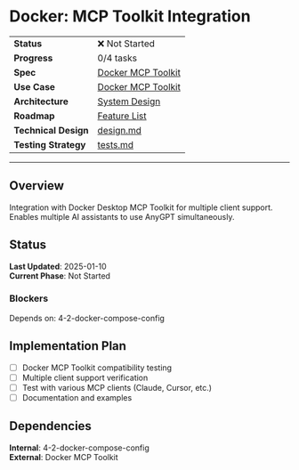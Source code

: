 # Docker: MCP Toolkit Integration

| | |
|---|---|
| **Status** | ❌ Not Started |
| **Progress** | 0/4 tasks |
| **Spec** | [Docker MCP Toolkit](../../../../products/anygpt/specs/anygpt/docker-mcp-toolkit.md) |
| **Use Case** | [Docker MCP Toolkit](../../../../products/anygpt/cases/docker-mcp-toolkit.md) |
| **Architecture** | [System Design](../../architecture.md) |
| **Roadmap** | [Feature List](../../roadmap.md) |
| **Technical Design** | [design.md](./design.md) |
| **Testing Strategy** | [tests.md](./tests.md) |

---

## Overview

Integration with Docker Desktop MCP Toolkit for multiple client support. Enables multiple AI assistants to use AnyGPT simultaneously.

## Status

**Last Updated**: 2025-01-10  
**Current Phase**: Not Started

### Blockers
Depends on: 4-2-docker-compose-config

## Implementation Plan

- [ ] Docker MCP Toolkit compatibility testing
- [ ] Multiple client support verification
- [ ] Test with various MCP clients (Claude, Cursor, etc.)
- [ ] Documentation and examples

## Dependencies

**Internal**: 4-2-docker-compose-config  
**External**: Docker MCP Toolkit

